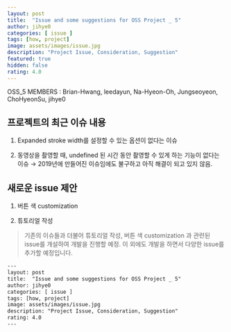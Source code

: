 ```yaml
---	
layout: post	
title:  "Issue and some suggestions for OSS Project _ 5"	
author: jihye0
categories: [ issue ]	
tags: [how, project]
image: assets/images/issue.jpg
description: "Project Issue, Consideration, Suggestion"	
featured: true	
hidden: false	
rating: 4.0	
---	
```


OSS_5 MEMBERS : Brian-Hwang, leedayun, Na-Hyeon-Oh, Jungseoyeon, ChoHyeonSu, jihye0


## 프로젝트의 최근 이슈 내용

1. Expanded stroke width를 설정할 수 있는 옵션이 없다는 이슈

2. 동영상을 촬영할 때, undefined 된 시간 동안 촬영할 수 있게 하는 기능이 없다는 이슈
→ 2019년에 만들어진 이슈임에도 불구하고 아직 해결이 되고 있지 않음.


## 새로운 issue 제안

1. 버튼 색 customization

2. 튜토리얼 작성

> 기존의 이슈들과 더불어 튜토리얼 작성, 버튼 색 customization 과 관련된 issue를 개설하여 개발을 진행할 예정. 이 외에도 개발을 하면서 다양한 issue를 추가할 예정입니다.






```html	
---	
layout: post	
title:  "Issue and some suggestions for OSS Project _ 5"	
author: jihye0
categories: [ issue ]	
tags: [how, project]
image: assets/images/issue.jpg
description: "Project Issue, Consideration, Suggestion"	
rating: 4.0	
---	
```
